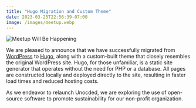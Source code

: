 ```yaml
---
title: "Hugo Migration and Custom Theme"
date: 2023-03-25T22:56:39-07:00
image: /images/meetup.webp
---
```

![Meetup Will Be Happening](/images/meetup.webp)

We are pleased to announce that we have successfully migrated from [WordPress](https://wordpress.org/) to [Hugo](https://gohugo.io/), along with a custom-built theme that closely resembles the original WordPress site. Hugo, for those unfamiliar, is a static site generator that operates without the need for PHP or a database. All pages are constructed locally and deployed directly to the site, resulting in faster load times and reduced hosting costs.

As we endeavor to relaunch Unocded, we are exploring the use of open-source software to promote sustainability for our non-profit organization.